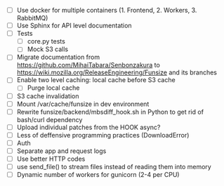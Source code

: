 - [ ] Use docker for multiple containers (1. Frontend, 2. Workers, 3. RabbitMQ)
- [ ] Use Sphinx for API level documentation
- [ ] Tests
  - [ ] core.py tests
  - [ ] Mock S3 calls
- [ ] Migrate documentation from https://github.com/MihaiTabara/Senbonzakura to https://wiki.mozilla.org/ReleaseEngineering/Funsize and its branches
- [ ] Enable two level caching: local cache before S3 cache
  - [ ] Purge local cache
- [ ] S3 cache invalidation
- [ ] Mount /var/cache/funsize in dev environment
- [ ] Rewrite funsize/backend/mbsdiff_hook.sh in Python to get rid of bash/curl dependency
- [ ] Upload individual patches from the HOOK async?
- [ ] Less of deffensive programming practices (DownloadError)
- [ ] Auth
- [ ] Separate app and request logs
- [ ] Use better HTTP codes
- [ ] use send_file() to stream files instead of reading them into memory
- [ ] Dynamic number of workers for gunicorn (2-4 per CPU)
